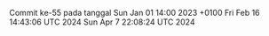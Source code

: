 Commit ke-55 pada tanggal Sun Jan 01 14:00 2023 +0100
Fri Feb 16 14:43:06 UTC 2024
Sun Apr  7 22:08:24 UTC 2024
